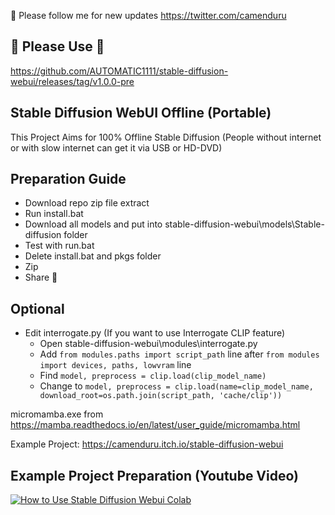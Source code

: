 🐣 Please follow me for new updates https://twitter.com/camenduru

## 🚦 Please Use 🚦
https://github.com/AUTOMATIC1111/stable-diffusion-webui/releases/tag/v1.0.0-pre

## Stable Diffusion WebUI Offline (Portable)
This Project Aims for 100% Offline Stable Diffusion (People without internet or with slow internet can get it via USB or HD-DVD)

## Preparation Guide
- Download repo zip file extract
- Run install.bat
- Download all models and put into stable-diffusion-webui\models\Stable-diffusion folder
- Test with run.bat
- Delete install.bat and pkgs folder
- Zip 
- Share 🎉

## Optional
- Edit interrogate.py (If you want to use Interrogate CLIP feature)
  - Open stable-diffusion-webui\modules\interrogate.py 
  - Add `from modules.paths import script_path` line after `from modules import devices, paths, lowvram` line
  - Find `model, preprocess = clip.load(clip_model_name)` 
  - Change to `model, preprocess = clip.load(name=clip_model_name, download_root=os.path.join(script_path, 'cache/clip'))`

micromamba.exe from https://mamba.readthedocs.io/en/latest/user_guide/micromamba.html

Example Project: https://camenduru.itch.io/stable-diffusion-webui

## Example Project Preparation (Youtube Video)
[![How to Use Stable Diffusion Webui Colab](https://i.imgur.com/Zi3LsXj.jpg)](https://www.youtube.com/watch?v=PHZ0VC_Losk)
